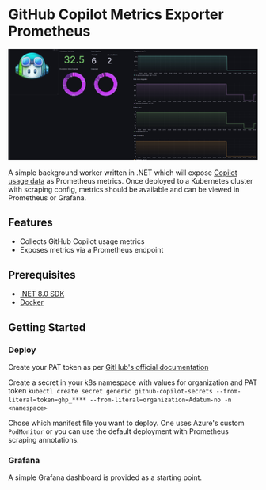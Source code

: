 # GitHub Copilot Metrics Exporter Prometheus

![Copilot metrics grafana dashboard](grafana-dashboard.png)

A simple background worker written in .NET which will expose [Copilot usage data](https://docs.github.com/en/rest/copilot/copilot-usage?apiVersion=2022-11-28#get-a-summary-of-copilot-usage-for-organization-members) as Prometheus metrics. Once deployed to a Kubernetes cluster with scraping config, metrics should be available and can be viewed in Prometheus or Grafana.

## Features

- Collects GitHub Copilot usage metrics
- Exposes metrics via a Prometheus endpoint

## Prerequisites

- [.NET 8.0 SDK](https://dotnet.microsoft.com/download/dotnet/8.0)
- [Docker](https://www.docker.com/get-started)

## Getting Started

### Deploy

Create your PAT token as per [GitHub's official documentation](https://docs.github.com/en/authentication/keeping-your-account-and-data-secure/managing-your-personal-access-tokens#creating-a-fine-grained-personal-access-token)

Create a secret in your k8s namespace with values for organization and PAT token
`kubectl create secret generic github-copilot-secrets --from-literal=token=ghp_**** --from-literal=organization=Adatum-no -n <namespace>`

Chose which manifest file you want to deploy. One uses Azure's custom `PodMonitor` or you can use the default deployment with Prometheus scraping annotations.

### Grafana

A simple Grafana dashboard is provided as a starting point.